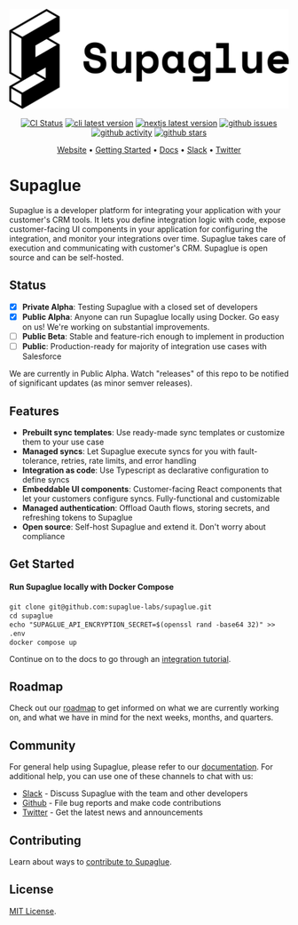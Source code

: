 <p align="center">
<picture>
  <source media="(prefers-color-scheme: dark)" srcset="https://raw.githubusercontent.com/supaglue-labs/supaglue/main/docs/static/img/logo-dark.png">
  <source media="(prefers-color-scheme: light)" srcset="https://raw.githubusercontent.com/supaglue-labs/supaglue/main/docs/static/img/logo-light.png">
  <img alt="Supaglue" src="https://raw.githubusercontent.com/supaglue-labs/supaglue/main/docs/static/img/logo-light.png">
</picture>
</p>

<p align="center">
  <a href="https://github.com/supaglue-labs/supaglue/actions/workflows/ci.yml"><img title="CI Status" src="https://github.com/supaglue-labs/supaglue/actions/workflows/ci.yml/badge.svg"></a>
  <a href="https://www.npmjs.com/package/@supaglue/cli" target="_blank"><img title="cli latest version" src="https://img.shields.io/npm/v/@supaglue/cli?label=%40supaglue%2Fcli"></a>
  <a href="https://www.npmjs.com/package/@supaglue/nextjs" target="_blank"><img title="nextjs latest version" src="https://img.shields.io/npm/v/@supaglue/nextjs?label=%40supaglue%2Fnextjs"></a>
  <a href="https://github.com/supaglue-labs/supaglue/issues"><img title="github issues" src="https://img.shields.io/github/issues/supaglue-labs/supaglue"></a>
  <a href="https://github.com/supaglue-labs/supaglue"><img title="github activity" src="https://img.shields.io/github/commit-activity/w/supaglue-labs/supaglue"></a>
  <a href="https://github.com/supaglue-labs/supaglue"><img title="github stars" src="https://img.shields.io/github/stars/supaglue-labs/supaglue?style=social"></a>
</p>

<p align="center">
  <a href="https://supaglue.com?ref=github-readme" target="_blank">Website</a> • <a href="https://docs.supaglue.com/get-started?ref=github-readme" target="_blank">Getting Started</a> • <a href="https://docs.supaglue.com?ref=github-readme" target="_blank">Docs</a> • <a href="https://join.slack.com/t/supagluecommunity/shared_invite/zt-1o2hiozzl-ZRQswNzlT5W4sXwrQnVlDg" target="_blank">Slack</a> • <a href="https://twitter.com/supaglue_labs" target="_blank">Twitter</a>
</p>

# Supaglue

Supaglue is a developer platform for integrating your application with your customer's CRM tools. It lets you define integration logic with code, expose customer-facing UI components in your application for configuring the integration, and monitor your integrations over time. Supaglue takes care of execution and communicating with customer's CRM. Supaglue is open source and can be self-hosted.

## Status

- [x] **Private Alpha**: Testing Supaglue with a closed set of developers
- [x] **Public Alpha**: Anyone can run Supaglue locally using Docker. Go easy on us! We're working on substantial improvements.
- [ ] **Public Beta**: Stable and feature-rich enough to implement in production
- [ ] **Public**: Production-ready for majority of integration use cases with Salesforce

We are currently in Public Alpha. Watch "releases" of this repo to be notified of significant updates (as minor semver releases).

## Features

- **Prebuilt sync templates**: Use ready-made sync templates or customize them to your use case
- **Managed syncs**: Let Supaglue execute syncs for you with fault-tolerance, retries, rate limits, and error handling
- **Integration as code**: Use Typescript as declarative configuration to define syncs
- **Embeddable UI components**: Customer-facing React components that let your customers configure syncs. Fully-functional and customizable
- **Managed authentication**: Offload Oauth flows, storing secrets, and refreshing tokens to Supaglue
- **Open source**: Self-host Supaglue and extend it. Don't worry about compliance

## Get Started

#### Run Supaglue locally with Docker Compose

```shell
git clone git@github.com:supaglue-labs/supaglue.git
cd supaglue
echo "SUPAGLUE_API_ENCRYPTION_SECRET=$(openssl rand -base64 32)" >> .env
docker compose up
```

Continue on to the docs to go through an [integration tutorial](https://docs.supaglue.com/tutorial).

## Roadmap

Check out our [roadmap](https://docs.supaglue.com/roadmap) to get informed on what we are currently working on, and what we have in mind for the next weeks, months, and quarters.

## Community

For general help using Supaglue, please refer to our [documentation](https://docs.supaglue.com). For additional help, you can use one of these channels to chat with us:

- [Slack](https://join.slack.com/t/supagluecommunity/shared_invite/zt-1o2hiozzl-ZRQswNzlT5W4sXwrQnVlDg) - Discuss Supaglue with the team and other developers
- [Github](https://github.com/supaglue-labs/supaglue) - File bug reports and make code contributions
- [Twitter](https://twitter.com/supaglue_labs) - Get the latest news and announcements

## Contributing

Learn about ways to [contribute to Supaglue](https://docs.supaglue.com/contributing).

## License

[MIT License](https://github.com/supaglue-labs/supaglue/blob/main/LICENSE).
